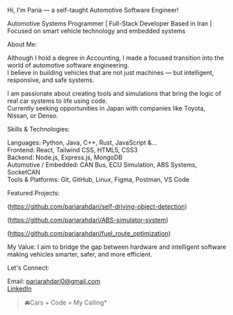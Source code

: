  Hi, I'm Paria — a self-taught Automotive Software Engineer!

Automotive Systems Programmer | Full-Stack Developer 
Based in Iran | Focused on smart vehicle technology and embedded systems


About Me:

Although I hold a degree in Accounting, I made a focused transition into the world of automotive software engineering.  
I believe in building vehicles that are not just machines — but intelligent, responsive, and safe systems.  

I am passionate about creating tools and simulations that bring the logic of real car systems to life using code.  
Currently seeking opportunities in Japan with companies like Toyota, Nissan, or Denso.


Skills & Technologies:

Languages: Python, Java, C++, Rust, JavaScript &...  
Frontend: React, Tailwind CSS, HTML5, CSS3  
Backend: Node.js, Express.js, MongoDB  
Automotive / Embedded: CAN Bus, ECU Simulation, ABS Systems, SocketCAN  
Tools & Platforms: Git, GitHub, Linux, Figma, Postman, VS Code


Featured Projects:

(https://github.com/pariarahdari/self-driving-object-detection)  

(https://github.com/pariarahdari/ABS-simulator-system)  

(https://github.com/pariarahdari/fuel_route_optimization)  


My Value:
I aim to bridge the gap between hardware and intelligent software  
making vehicles smarter, safer, and more efficient.


Let's Connect:

Email: pariarahdari0@gmail.com  
[LinkedIn](https://www.linkedin.com/in/pariarahdari)


> 🚘Cars + Code = My Calling*
